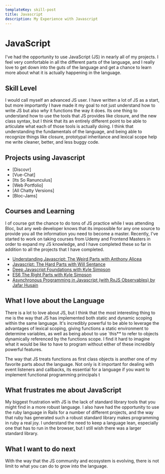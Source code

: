 ```yaml
---
templateKey: skill-post
title: Javascript
description: My Experience with Javascript
---
```

# JavaScript

I've had the opportunity to use JavaScript (JS) in nearly all of my projects. I feel very comfortable in all the different parts of the language, and I really love to get down into the guts of the language and get a chance to learn more about what it is actually happening in the language.

## Skill Level

I would call myself an advanced JS user. I have written a lot of JS as a start, but more importantly I have made it my goal to not just understand how to write JS but also _why_ it functions the way it does. Its one thing to understand how to use the tools that JS provides like closure, and the new class syntax, but I think that its an entirely different point to be able to articulate what each of those tools is actually doing. I think that understanding the fundamentals of the language, and being able to recognize things like closure, prototypal inheritance and lexical scope help me write cleaner, better, and less buggy code. 

## Projects using Javascript

* [Discovr]
* [Vue-Chat]
* [Its So Ranunculus]
* [Web Portfolio]
* [All Chatty Versions]
* [Bloc-Jams]

## Courses and Learning

I of course got the chance to do tons of JS practice while I was attending Bloc, but any web developer knows that its impossible for any one source to provide you all the information you need to become a master. Recently, I've started to work on taking courses from Udemy and Frontend Masters in order to expand my JS knowledge, and I have completed these so far in addition to all the projects that I have completed.

* [Understanding Javascript: The Weird Parts with Anthony Alicea](https://www.udemy.com/understand-javascript/)
* [Javascript: The Hard Parts with Will Sentance](https://frontendmasters.com/courses/javascript-hard-parts/)
* [Deep Javascript Foundations with Kyle Simpson](https://frontendmasters.com/courses/javascript-foundations/)
* [ES6 The Right Parts with Kyle Simpson](https://frontendmasters.com/courses/es6-right-parts/)
* [Asynchronous Programming in Javascript (with RxJS Observables) by Jafar Husain](https://frontendmasters.com/courses/asynchronous-javascript/)

## What I love about the Language

There is a lot to love about JS, but I think that the most interesting thing to me is the way that JS has implemented both static and dynamic scoping within the same language. It's incredibly powerful to be able to leverage the advantages of lexical scoping, giving functions a static environment to determine variables, as well as being about to use `this** to refer to objects dynamically referenced by the functions scope. I find it hard to imagine what it would be like to have to program without either of these incredibly powerful features.

The way that JS treats functions as first class objects is another one of my favorite parts about the language. Not only is it important for dealing with event listeners and callbacks, its essential for a language if you want to implement functional programming principals t

## What frustrates me about JavaScript

My biggest frustration with JS is the lack of standard library tools that you might find in a more robust language. I also have had the opportunity to use the ruby language in Rails for a number of different projects, and the way that ruby has generated such a robust standard library makes programming in ruby a real joy. I understand the need to keep a language lean, especially one that has to run in the browser, but I still wish there was a larger standard library.

## What I want to do next

With the way that the JS community and ecosystem is evolving, there is not limit to what you can do to grow into the language. 
